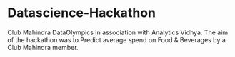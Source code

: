 # Datascience-Hackathon
Club Mahindra DataOlympics in association with Analytics Vidhya.
The aim of the hackathon was to Predict average spend on Food & Beverages by a Club Mahindra member.
